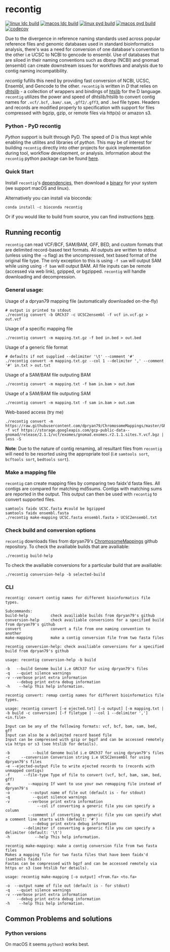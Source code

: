 recontig
========

[![linux ldc build](https://github.com/blachlylab/recontig/actions/workflows/dbuild-linux.yml/badge.svg)](https://github.com/blachlylab/recontig/actions/workflows/dbuild-linux.yml)
[![macos ldc build](https://github.com/blachlylab/recontig/actions/workflows/dbuild-macos.yml/badge.svg)](https://github.com/blachlylab/recontig/actions/workflows/dbuild-macos.yml)
[![linux pyd build](https://github.com/blachlylab/recontig/actions/workflows/pybuild-linux.yml/badge.svg)](https://github.com/blachlylab/recontig/actions/workflows/pybuild-linux.yml)
[![macos pyd build](https://github.com/blachlylab/recontig/actions/workflows/pybuild-macos.yml/badge.svg)](https://github.com/blachlylab/recontig/actions/workflows/pybuild-macos.yml)
[![codecov](https://codecov.io/gh/blachlylab/recontig/branch/master/graph/badge.svg?token=K8R2FF15EO)](https://codecov.io/gh/blachlylab/recontig)

Due to the divergence in reference naming standards used across popular reference files and genomic databases used in standard bioinformatics analysis, there's was a need for conversion of one database's convention to the other i.e UCSC to NCBI to gencode to ensembl. Use of databases that are siloed in their naming conventions such as dbsnp (NCBI) and gnomad (ensembl) can create downstream issues for workflows and analysis due to contig naming incompatibility. 

*recontig* fufills this need by providing fast conversion of NCBI, UCSC, Ensembl, and Gencode to the other. `recontig` is written in *D* that relies on [dhtslib](https://github.com/blachlylab/dhtslib) - a collection of wrappers and bindings of [htslib](https://github.com/samtools/htslib) for the D language. `recontig` utilizes the power and speed of dhtslib/htslib to convert contig names for `.vcf/.bcf`, `.bam/.sam`, `.gff2/.gff3`, and `.bed` file types. Headers and records are modified properly to specification with support for files compressed with bgzip, gzip, or remote files via http(s) or amazon s3.

### Python - PyD recontig

*Python* support is built through PyD. The speed of *D* is thus kept while enabling the utilites and libraries of *python*. This may be of interest for building `recontig` directly into other projects for quick implementation during tool, workflow development, or analysis. Information about the `recontig` python package can be found [here](INSTALL.md#building-the-recontig-python-package).

### Quick Start
Install `recontig`'s [dependencies](INSTALL.md#dependencies), then download a [binary]() for your system (we support macOS and linux).

Alternatively you can install via bioconda:
```
conda install -c bioconda recontig
```

Or if you would like to build from source, you can find instructions [here](INSTALL.md#building-recontig-from-source).


## Running recontig
`recontig` can read VCF/BCF, SAM/BAM, GFF, BED, and custom formats that are delimited record-based text formats. All outputs are written to stdout (unless using the `-o` flag) as the uncompressed, text based format of the original file type. The only exception to this is using `-f sam` will output SAM while using using `-f bam` will output BAM. All file inputs can be remote (accessed via web link), gzipped, or bgzipped. `recontig` will handle downloading and decompression.  
### General usage:
Usage of a dpryan79 mapping file (automatically downloaded on-the-fly)
```
# output is printed to stdout 
./recontig convert -b GRCh37 -c UCSC2ensembl -f vcf in.vcf.gz > out.vcf
```
Usage of a specific mapping file
```
./recontig convert -m mapping.txt.gz -f bed in.bed > out.bed
```
Usage of a generic file format
```
# defaults if not supplied --delimiter '\t' --comment '#'
./recontig convert -m mapping.txt.gz --col 1 --delimiter ',' --comment '#' in.txt > out.txt
```

Usage of a SAM/BAM file outputing BAM
```
./recontig convert -m mapping.txt -f bam in.bam > out.bam
```

Usage of a SAM/BAM file outputing SAM
```
./recontig convert -m mapping.txt -f sam in.bam > out.sam
```

Web-based access (try me)
```
./recontig convert -m https://raw.githubusercontent.com/dpryan79/ChromosomeMappings/master/GRCh37_ensembl2UCSC.txt -f vcf https://storage.googleapis.com/gcp-public-data--gnomad/release/2.1.1/vcf/exomes/gnomad.exomes.r2.1.1.sites.Y.vcf.bgz | less -S
```

**Note**: Due to the nature of contig renaming, all resultant files from `recontig` will need to be resorted using the appropriate tool (i.e `samtools sort`, `bcftools sort`, `bedtools sort`).
### Make a mapping file
`recontig` can create mapping files by comparing two faidx'd fasta files. All contigs are compared for matching md5sums. Contigs with matching sums are reported in the output. This output can then be used with `recontig` to convert supported files.
```
samtools faidx UCSC.fasta #could be bgzipped
samtools faidx ensembl.fasta
./recontig make-mapping UCSC.fasta ensembl.fasta > UCSC2ensembl.txt
```

### Check build and conversion options
`recontig` downloads files from dpryan79's [ChromosomeMappings](https://github.com/dpryan79/ChromosomeMappings) github repository.
To check the availiable builds that are availiable:
```
./recontig build-help
```
To check the availiable conversions for a particular build that are availiable:
```
./recontig conversion-help -b selected-build
```

### CLI
```
recontig: convert contig names for different bioinformatics file types.

Subcommands:
build-help          check availiable builds from dpryan79's github
conversion-help     check availiable conversions for a specified build from dpryan79's github
convert             convert a file from one naming convention to another
make-mapping        make a contig conversion file from two fasta files
```
```
recontig conversion-help: check availiable conversions for a specified build from dpryan79's github

usage: recontig conversion-help -b build 

-b   --build Genome build i.e GRCh37 for using dpryan79's files
-q   --quiet silence warnings
-v --verbose print extra information
     --debug print extra debug information
-h    --help This help information.
```
```
recontig convert: remap contig names for different bioinformatics file types.

usage: recontig convert [-e ejected.txt] [-o output] [-m mapping.txt | -b build -c conversion] [-f filetype | --col 1 --delimiter ','] <in.file>

Input can be any of the following formats: vcf, bcf, bam, sam, bed, gff
Input can also be a delimited record based file 
Input can be compressed with gzip or bgzf and can be accessed remotely via https or s3 (see htslib for details).

-b          --build Genome build i.e GRCh37 for using dpryan79's files
-c     --conversion Conversion string i.e UCSC2ensembl for using dpryan79's files
-e --ejected-output File to write ejected records to (records with unmapped contigs)
-f      --file-type Type of file to convert (vcf, bcf, bam, sam, bed, gff)
-m        --mapping If want to use your own remapping file instead of dpryan79's
-o         --output name of file out (default is - for stdout)
-q          --quiet silence warnings
-v        --verbose print extra information
              --col if converting a generic file you can specify a column
          --comment if converting a generic file you can specify what a comment line starts with (default: '#')
            --debug print extra debug information
        --delimiter if converting a generic file you can specify a delimiter (default: '\t')
-h           --help This help information.
```
```
recontig make-mapping: make a contig conversion file from two fasta files
Makes a mapping file for two fasta files that have been faidx'd (samtools faidx)
Fastas can be compressed with bgzf and can be accessed remotely via https or s3 (see htslib for details).

usage: recontig make-mapping [-o output] <from.fa> <to.fa>

-o  --output name of file out (default is - for stdout)
-q   --quiet silence warnings
-v --verbose print extra information
     --debug print extra debug information
-h    --help This help information.
```

## Common Problems and solutions
### Python versions
On macOS it seems `python3` works best. 
